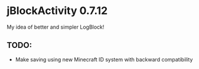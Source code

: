jBlockActivity 0.7.12
==============

My idea of better and simpler LogBlock!

## TODO: 
* Make saving using new Minecraft ID system with backward compatibility